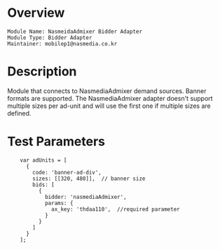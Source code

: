 # Overview

```
Module Name: NasmeidaAdmixer Bidder Adapter
Module Type: Bidder Adapter
Maintainer: mobilep1@nasmedia.co.kr
```

# Description

Module that connects to NasmediaAdmixer demand sources. 
Banner formats are supported.
The NasmediaAdmixer adapter doesn't support multiple sizes per ad-unit and will use the first one if multiple sizes are defined.


# Test Parameters
```
    var adUnits = [
      {
        code: 'banner-ad-div',
        sizes: [[320, 480]],  // banner size
        bids: [
          {
            bidder: 'nasmediaAdmixer',
            params: {
              ax_key: 'thdaa110',  //required parameter
            }
          }
        ]
      }
    ];
```
